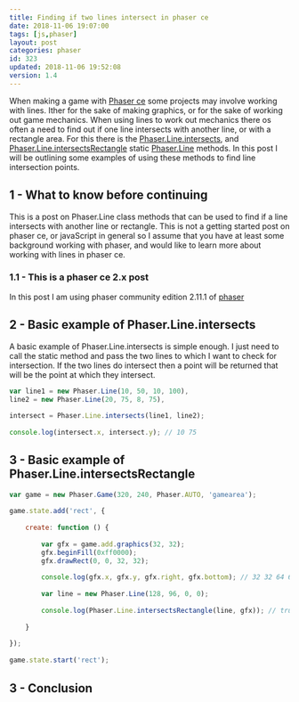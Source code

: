 ```yaml
---
title: Finding if two lines intersect in phaser ce
date: 2018-11-06 19:07:00
tags: [js,phaser]
layout: post
categories: phaser
id: 323
updated: 2018-11-06 19:52:08
version: 1.4
---
```


When making a game with [Phaser ce](https://photonstorm.github.io/phaser-ce/) some projects may involve working with lines. Ither for the sake of making graphics, or for the sake of working out game mechanics. When using lines to work out mechanics there os often a need to find out if one line intersects with another line, or with a rectangle area. For this there is the [Phaser.Line.intersects](https://photonstorm.github.io/phaser-ce/Phaser.Line.html#_intersects), and [Phaser.Line.intersectsRectangle](https://photonstorm.github.io/phaser-ce/Phaser.Line.html#_intersectsRectangle) static [Phaser.Line](/2017/10/28/phaser-line/) methods. In this post I will be outlining some examples of using these methods to find line intersection points.

<!-- more -->

## 1 - What to know before continuing

This is a post on Phaser.Line class methods that can be used to find if a line intersects with another line or rectangle. This is not a getting started post on phaser ce, or javaScript in general so I assume that you have at least some background working with phaser, and would like to learn more about working with lines in phaser ce.

### 1.1 - This is a phaser ce 2.x post

In this post I am using phaser community edition 2.11.1 of [phaser](http://phaser.io/)

## 2 - Basic example of Phaser.Line.intersects

A basic example of Phaser.Line.intersects is simple enough. I just need to call the static method and pass the two lines to which I want to check for intersection. If the two lines do intersect then a point will be returned that will be the point at which they intersect.

```js
var line1 = new Phaser.Line(10, 50, 10, 100),
line2 = new Phaser.Line(20, 75, 8, 75),
 
intersect = Phaser.Line.intersects(line1, line2);
 
console.log(intersect.x, intersect.y); // 10 75
```

## 3 - Basic example of Phaser.Line.intersectsRectangle

```js
var game = new Phaser.Game(320, 240, Phaser.AUTO, 'gamearea');
 
game.state.add('rect', {
 
    create: function () {
 
        var gfx = game.add.graphics(32, 32);
        gfx.beginFill(0xff0000);
        gfx.drawRect(0, 0, 32, 32);
 
        console.log(gfx.x, gfx.y, gfx.right, gfx.bottom); // 32 32 64 64
 
        var line = new Phaser.Line(128, 96, 0, 0);
 
        console.log(Phaser.Line.intersectsRectangle(line, gfx)); // true
 
    }
 
});
 
game.state.start('rect');
```

## 3 - Conclusion

